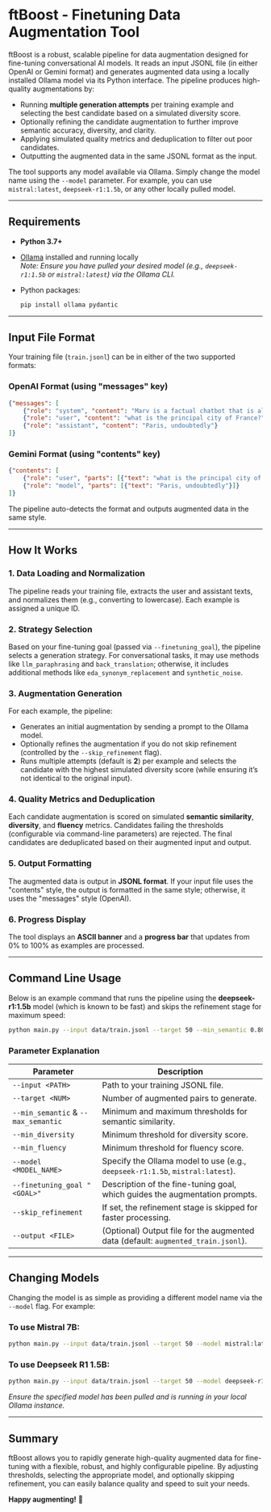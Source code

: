 # ftBoost - Finetuning Data Augmentation Tool

ftBoost is a robust, scalable pipeline for data augmentation designed for fine-tuning conversational AI models. It reads an input JSONL file (in either OpenAI or Gemini format) and generates augmented data using a locally installed Ollama model via its Python interface. The pipeline produces high-quality augmentations by:

- Running **multiple generation attempts** per training example and selecting the best candidate based on a simulated diversity score.
- Optionally refining the candidate augmentation to further improve semantic accuracy, diversity, and clarity.
- Applying simulated quality metrics and deduplication to filter out poor candidates.
- Outputting the augmented data in the same JSONL format as the input.

The tool supports any model available via Ollama. Simply change the model name using the `--model` parameter. For example, you can use `mistral:latest`, `deepseek-r1:1.5b`, or any other locally pulled model.

---

## Requirements

- **Python 3.7+**
- [Ollama](https://ollama.ai) installed and running locally  
  _Note: Ensure you have pulled your desired model (e.g., `deepseek-r1:1.5b` or `mistral:latest`) via the Ollama CLI._

- Python packages:  
  ```bash
  pip install ollama pydantic
  ```

---

## Input File Format

Your training file (`train.jsonl`) can be in either of the two supported formats:

### OpenAI Format (using "messages" key)
```json
{"messages": [
    {"role": "system", "content": "Marv is a factual chatbot that is also sarcastic."},
    {"role": "user", "content": "what is the principal city of France?"},
    {"role": "assistant", "content": "Paris, undoubtedly"}
]}
```

### Gemini Format (using "contents" key)
```json
{"contents": [
    {"role": "user", "parts": [{"text": "what is the principal city of France?"}]},
    {"role": "model", "parts": [{"text": "Paris, undoubtedly"}]}
]}
```

The pipeline auto-detects the format and outputs augmented data in the same style.

---

## How It Works

### 1. Data Loading and Normalization
The pipeline reads your training file, extracts the user and assistant texts, and normalizes them (e.g., converting to lowercase). Each example is assigned a unique ID.

### 2. Strategy Selection
Based on your fine-tuning goal (passed via `--finetuning_goal`), the pipeline selects a generation strategy. For conversational tasks, it may use methods like `llm_paraphrasing` and `back_translation`; otherwise, it includes additional methods like `eda_synonym_replacement` and `synthetic_noise`.

### 3. Augmentation Generation
For each example, the pipeline:
- Generates an initial augmentation by sending a prompt to the Ollama model.
- Optionally refines the augmentation if you do not skip refinement (controlled by the `--skip_refinement` flag).
- Runs multiple attempts (default is **2**) per example and selects the candidate with the highest simulated diversity score (while ensuring it’s not identical to the original input).

### 4. Quality Metrics and Deduplication
Each candidate augmentation is scored on simulated **semantic similarity**, **diversity**, and **fluency** metrics. Candidates failing the thresholds (configurable via command-line parameters) are rejected. The final candidates are deduplicated based on their augmented input and output.

### 5. Output Formatting
The augmented data is output in **JSONL format**. If your input file uses the "contents" style, the output is formatted in the same style; otherwise, it uses the "messages" style (OpenAI).

### 6. Progress Display
The tool displays an **ASCII banner** and a **progress bar** that updates from 0% to 100% as examples are processed.

---

## Command Line Usage

Below is an example command that runs the pipeline using the **deepseek-r1:1.5b** model (which is known to be fast) and skips the refinement stage for maximum speed:

```bash
python main.py --input data/train.jsonl --target 50 --min_semantic 0.80 --max_semantic 0.95 --min_diversity 0.70 --min_fluency 0.80 --model deepseek-r1:1.5b --finetuning_goal "Improve conversational clarity and capture subtle nuances" --skip_refinement
```

### Parameter Explanation

| Parameter | Description |
|-----------|-------------|
| `--input <PATH>` | Path to your training JSONL file. |
| `--target <NUM>` | Number of augmented pairs to generate. |
| `--min_semantic` & `--max_semantic` | Minimum and maximum thresholds for semantic similarity. |
| `--min_diversity` | Minimum threshold for diversity score. |
| `--min_fluency` | Minimum threshold for fluency score. |
| `--model <MODEL_NAME>` | Specify the Ollama model to use (e.g., `deepseek-r1:1.5b`, `mistral:latest`). |
| `--finetuning_goal "<GOAL>"` | Description of the fine-tuning goal, which guides the augmentation prompts. |
| `--skip_refinement` | If set, the refinement stage is skipped for faster processing. |
| `--output <FILE>` | (Optional) Output file for the augmented data (default: `augmented_train.jsonl`). |

---

## Changing Models

Changing the model is as simple as providing a different model name via the `--model` flag. For example:

### To use Mistral 7B:
```bash
python main.py --input data/train.jsonl --target 50 --model mistral:latest --finetuning_goal "Improve conversational clarity and capture subtle nuances"
```

### To use Deepseek R1 1.5B:
```bash
python main.py --input data/train.jsonl --target 50 --model deepseek-r1:1.5b --finetuning_goal "Improve conversational clarity and capture subtle nuances"
```

_Ensure the specified model has been pulled and is running in your local Ollama instance._

---

## Summary

ftBoost allows you to rapidly generate high-quality augmented data for fine-tuning with a flexible, robust, and highly configurable pipeline. By adjusting thresholds, selecting the appropriate model, and optionally skipping refinement, you can easily balance quality and speed to suit your needs.

**Happy augmenting!** 🎯